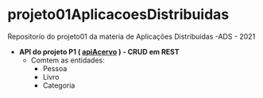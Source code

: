 # projeto01AplicacoesDistribuidas
Repositorío do projeto01 da materia de Aplicações Distribuídas -ADS - 2021 




* **API do  projeto P1  ( [apiAcervo](https://github.com/pedro-ibs/projeto01AplicacoesDistribuidas/tree/main/apiAcervo) ) - CRUD em REST**
    * Comtem as entidades:
        * Pessoa
        * Livro
        * Categoria
